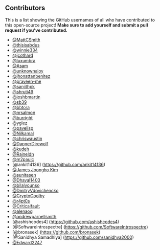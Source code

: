 ## Contributors

This is a list showing the GitHub usernames of all who have contributed to this open-source project! **Make sure to add yourself and submit a pull request if you've contributed.**

* [@MattCSmith](https://github.com/mattcsmith)
* [@thisisabdus](https://github.com/thisisabdus)
* [@winnie334](https://github.com/winnie334)
* [@jcothard](https://github.com/jcothard)
* [@luxumbra](https://github.com/luxumbra)
* [@Asam](https://github.com/shan5742)
* [@unknownaloy](https://github.com/unknownaloy)
* [@jhonattanbenitez](https://github.com/jhonattanbenitez)
* [@praveen-me](https://github.com/praveen-me)
* [@sanjithpk](https://github.com/sanjithpk)
* [@shruti49](https://github.com/shruti49)
* [@joshbmartin](https://github.com/joshbmartin)
* [@sb39](https://github.com/sb39)
* [@bbtora](https://github.com/bbtora)
* [@nrsalmon](https://github.com/nrsalmon)
* [@burright](https://github.com/burright)
* [@yglez](https://github.com/yglez)
* [@pavelisp](https://github.com/pavelisp)
* [@Nilkamal](https://github.com/nilkamal)
* [@chriswaustin](https://github.com/chriswaustin)
* [@DapperDirewolf](https://github.com/DapperDirewolf)
* [@kudeh](https://github.com/kudeh)
* [@Raineldn](https://github.com/Raineldn)
* [@m2paulc](http://github.com/m2paulc)
* [@ankit14136] (https://github.com/ankit14136)
* [@James Joongho Kim](https://github.com/april9288)
* [@sunitasen](https://github.com/sunitasen)
* [@Dhaval1403](https://github.com/Dhaval1403)
* [@bilalyounso](https://github.com/bilalyounso)
* [@DmitryVdovichencko](https://github.com/DmitryVdovichencko)
* [@CryptoCoolby](https://github.com/CryptoCoolby)
* [@r4pt0s](https://github.com/r4pt0s)
* [@Criticalfault](https://github.com/criticalfault)
* [@alenaog](https://github.com/alenanog)
* [@andrewparnellsmith](https://github.com/AndrewParnellsmith)
* [@ashishcodes4] (https://github.com/ashishcodes4)
* [@SoftwareIntrospectre] (https://github.com/SoftwareIntrospectre)
* [@bronasek] (https://github.com/bronasek)
* [@Sanidhya Samadhiya] (https://github.com/sanidhya2000)
* [@Edward2247](https://github.com/Edward2247)


